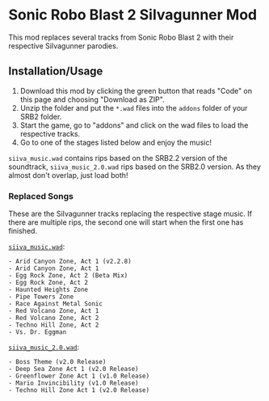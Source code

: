 # Sonic Robo Blast 2 SiIvagunner Mod

This mod replaces several tracks from Sonic Robo Blast 2 with their respective SiIvagunner parodies. 

## Installation/Usage

1. Download this mod by clicking the green button that reads "Code" on this page and choosing "Download as ZIP".
2. Unzip the folder and put the `*.wad` files into the `addons` folder of your SRB2 folder.
3. Start the game, go to "addons" and click on the wad files to load the respective tracks.
4. Go to one of the stages listed below and enjoy the music!

`siiva_music.wad` contains rips based on the SRB2.2 version of the soundtrack, `siiva_music_2.0.wad` rips based on the SRB2.0 version. As they almost don't overlap, just load both!

### Replaced Songs
These are the SiIvagunner tracks replacing the respective stage music. If there are multiple rips, the second one will start when the first one has finished.

[`siiva_music.wad`](https://www.youtube.com/playlist?list=PLL0CQjrcN8D3J175HprihA47qwvcN46uD):

    - Arid Canyon Zone, Act 1 (v2.2.8)
    - Arid Canyon Zone, Act 1
    - Egg Rock Zone, Act 2 (Beta Mix)
    - Egg Rock Zone, Act 2
    - Haunted Heights Zone
    - Pipe Towers Zone
    - Race Against Metal Sonic
    - Red Volcano Zone, Act 1
    - Red Volcano Zone, Act 2
    - Techno Hill Zone, Act 2
    - Vs. Dr. Eggman

[`siiva_music_2.0.wad`](https://www.youtube.com/playlist?list=PLL0CQjrcN8D3C4GJ60hkWDaoe6juYBysR):

    - Boss Theme (v2.0 Release)
    - Deep Sea Zone Act 1 (v2.0 Release)
    - Greenflower Zone Act 1 (v1.0 Release)
    - Mario Invincibility (v1.0 Release)
    - Techno Hill Zone Act 1 (v2.0 Release)
